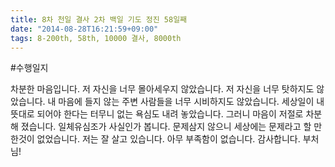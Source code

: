 ```yaml
---
title: 8차 천일 결사 2차 백일 기도 정진 58일째
date: "2014-08-28T16:21:59+09:00"
tags: 8-200th, 58th, 10000 결사, 8000th
---
```


#수행일지

차분한 마음입니다. 저 자신을 너무 몰아세우지 않았습니다. 저 자신을 너무 탓하지도 않았습니다. 내 마음에 들지 않는 주변 사람들을 너무 시비하지도 않았습니다. 세상일이 내 뜻대로 되어야 한다는 터무니 없는 욕심도 내려 놓았습니다. 그러니 마음이 저절로 차분해 졌습니다. 일체유심조가 사실인가 봅니다. 문제삼지 않으니 세상에는 문제라고 할 만한것이 없었습니다. 저는 잘 살고 있습니다. 아무 부족함이 없습니다. 감사합니다. 부처님!
